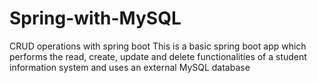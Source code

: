 # Spring-with-MySQL
CRUD operations with spring boot
This is a basic spring boot app which performs the read, create, update and delete functionalities of a student information system and uses an external MySQL database
